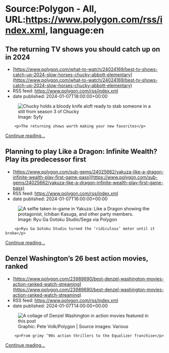 # Source:Polygon -  All, URL:https://www.polygon.com/rss/index.xml, language:en

## The returning TV shows you should catch up on in 2024
 - [https://www.polygon.com/what-to-watch/24024169/best-tv-shows-catch-up-2024-slow-horses-chucky-abbott-elementary](https://www.polygon.com/what-to-watch/24024169/best-tv-shows-catch-up-2024-slow-horses-chucky-abbott-elementary)
 - RSS feed: https://www.polygon.com/rss/index.xml
 - date published: 2024-01-07T18:00:00+00:00

<figure>
      <img alt="Chucky holds a bloody knife aloft ready to stab someone in a still from season 3 of Chucky" src="https://cdn.vox-cdn.com/thumbor/bvlbQA1lzro363ecELiF4w-MBIg=/99x0:1701x901/640x360/cdn.vox-cdn.com/uploads/chorus_image/image/73032175/chucky.0.jpg" />
        <figcaption>Image: Syfy</figcaption>
    </figure>


  		<p>The returning shows worth making your new favorites</p>
  <p>
    <a href="https://www.polygon.com/what-to-watch/24024169/best-tv-shows-catch-up-2024-slow-horses-chucky-abbott-elementary">Continue reading&hellip;</a>
  </p>

## Planning to play Like a Dragon: Infinite Wealth? Play its predecessor first
 - [https://www.polygon.com/sub-gems/24025662/yakuza-like-a-dragon-infinite-wealth-play-first-game-pass](https://www.polygon.com/sub-gems/24025662/yakuza-like-a-dragon-infinite-wealth-play-first-game-pass)
 - RSS feed: https://www.polygon.com/rss/index.xml
 - date published: 2024-01-07T16:00:00+00:00

<figure>
      <img alt="A selfie taken in-game in Yakuza: Like a Dragon showing the protagonist, Ichiban Kasuga, and other party members." src="https://cdn.vox-cdn.com/thumbor/6F2U7chSimmdjASGvxWEv2v9PSI=/0x84:1601x985/640x360/cdn.vox-cdn.com/uploads/chorus_image/image/73031825/yakuzaLADselfie.0.jpg" />
        <figcaption>Image: Ryu Ga Gotoku Studio/Sega via Polygon</figcaption>
    </figure>


  		<p>Ryu Ga Gotoku Studio turned the ‘ridiculous’ meter until it broke</p>
  <p>
    <a href="https://www.polygon.com/sub-gems/24025662/yakuza-like-a-dragon-infinite-wealth-play-first-game-pass">Continue reading&hellip;</a>
  </p>

## Denzel Washington’s 26 best action movies, ranked
 - [https://www.polygon.com/23989690/best-denzel-washington-movies-action-ranked-watch-streaming](https://www.polygon.com/23989690/best-denzel-washington-movies-action-ranked-watch-streaming)
 - RSS feed: https://www.polygon.com/rss/index.xml
 - date published: 2024-01-07T14:00:00+00:00

<figure>
      <img alt="A collage of Denzel Washington in action movies featured in this post" src="https://cdn.vox-cdn.com/thumbor/kQyXAnz3iSNkW6Q-5EqB9Yyytrk=/0x177:3390x2084/640x360/cdn.vox-cdn.com/uploads/chorus_image/image/73031566/denzelaction.0.jpg" />
        <figcaption>Graphic: Pete Volk/Polygon | Source images: Various</figcaption>
    </figure>


  		<p>From grimy ’90s action thrillers to the Equalizer franchise</p>
  <p>
    <a href="https://www.polygon.com/23989690/best-denzel-washington-movies-action-ranked-watch-streaming">Continue reading&hellip;</a>
  </p>

